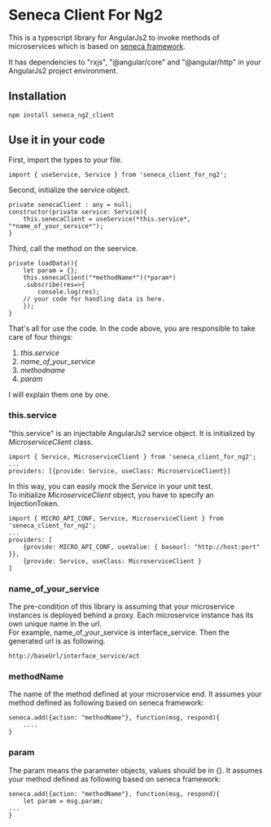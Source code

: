 # Seneca Client For Ng2

This is a typescript library for AngularJs2 to invoke methods of microservices which is based on [seneca framework](https://github.com/senecajs/seneca).  

It has dependencies to "rxjs", "@angular/core" and "@angular/http" in your AngularJs2 project environment.

## Installation

    npm install seneca_ng2_client

## Use it in your code

First, import the types to your file.

    import { useService, Service } from 'seneca_client_for_ng2';

Second, initialize the service object.

    private senecaClient : any = null;  
    constructor(private service: Service){
        this.senecaClient = useService(*this.service*, "*name_of_your_service*");
    }

Third, call the method on the seervice.

    private loadData(){
        let param = {};
        this.senecaClient("*methodName*")(*param*)
	    .subscribe(res=>{
            console.log(res);
	    // your code for handling data is here.
        });
    }

That's all for use the code. In the code above, you are responsible to take care of four things:
1. *this.service*
2. *name_of_your_service*
3. *methodname*
4. *param*

I will explain them one by one.

### this.service  

"this.service" is an injectable AngularJs2 service object. It is initialized by *MicroserviceClient* class.  

    import { Service, MicroserviceClient } from 'seneca_client_for_ng2';
    ...
    providers: [{provide: Service, useClass: MicroserviceClient}]

In this way, you can easily mock the *Service* in your unit test.  
To initialize *MicroserviceClient* object, you have to specify an InjectionToken.  

    import { MICRO_API_CONF, Service, MicroserviceClient } from 'seneca_client_for_ng2';
    ...
    providers: [
        {provide: MICRO_API_CONF, useValue: { baseurl: "http://host:port" }}, 
	    {provide: Service, useClass: MicroserviceClient }
	]

### name_of_your_service

The pre-condition of this library is assuming that your microservice instances is deployed behind a proxy. Each microservice instance has its own unique name in the url.  
For example, name_of_your_service is interface_service. Then the generated url is as following.

    http://baseUrl/interface_service/act


### methodName

The name of the method defined at your microservice end. It assumes your method defined as following based on seneca framework:  

    seneca.add({action: "methodName"}, function(msg, respond){
        ....
    }

### param

The param means the parameter objects, values should be in {}. It assumes your method defined as following based on seneca framework:  

    seneca.add({action: "methodName"}, function(msg, respond){
        let param = msg.param;
	...
    }






